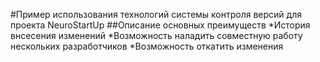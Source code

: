 #Пример использования технологий системы контроля версий для проекта NeuroStartUp
##Описание основных преимуществ
*История внсесения изменений
*Возможность наладить совместную работу нескольких разработчиков
*Возможность откатить изменения 
